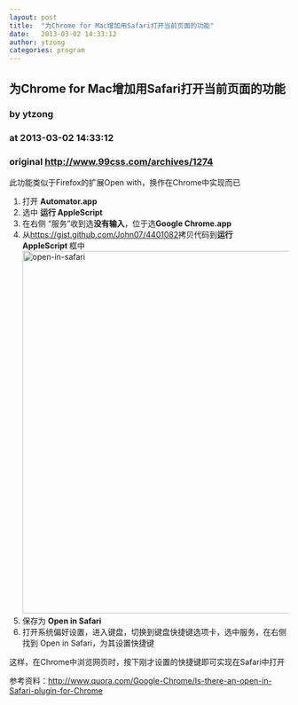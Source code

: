 ```yaml
---
layout: post
title:  "为Chrome for Mac增加用Safari打开当前页面的功能"
date:   2013-03-02 14:33:12
author: ytzong
categories: program
---
```


## 为Chrome for Mac增加用Safari打开当前页面的功能
### by ytzong
### at 2013-03-02 14:33:12
### original <http://www.99css.com/archives/1274>

<p>此功能类似于Firefox的扩展Open with，换作在Chrome中实现而已</p>
<ol>
<li>打开 <strong>Automator.app</strong></li>
<li>选中 <strong>运行 AppleScript</strong></li>
<li>在右侧 “服务”收到选<strong>没有输入</strong>，位于选<strong>Google Chrome.app</strong></li>
<li>从<a href="https://gist.github.com/John07/4401082">https://gist.github.com/John07/4401082</a>拷贝代码到<strong>运行 AppleScript </strong>框中<br>
<a href="http://www.99css.com/wp-content/uploads/2013/03/open-in-safari.png"><img alt="open-in-safari" src="http://www.99css.com/wp-content/uploads/2013/03/open-in-safari.png" width="877" height="654"></a></li>
<li>保存为 <strong>Open in Safari</strong></li>
<li>打开系统偏好设置，进入键盘，切换到键盘快捷键选项卡，选中服务，在右侧找到 Open in Safari，为其设置快捷键</li>
</ol>
<p>这样，在Chrome中浏览网页时，按下刚才设置的快捷键即可实现在Safari中打开</p>
<p>参考资料：<a href="http://www.quora.com/Google-Chrome/Is-there-an-open-in-Safari-plugin-for-Chrome">http://www.quora.com/Google-Chrome/Is-there-an-open-in-Safari-plugin-for-Chrome</a></p>